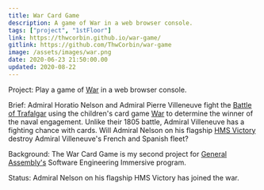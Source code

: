 ```yaml
---
title: War Card Game
description: A game of War in a web browser console.
tags: ["project", "1stFloor"]
link: https://thwcorbin.github.io/war-game/
gitlink: https://github.com/ThwCorbin/war-game
image: /assets/images/war.png
date: 2020-06-23 21:50:00.00
updated: 2020-08-22
---
```


Project: Play a game of [War](https://www.pagat.com/war/war.html "Pagat entry for War card game") in a web browser console.

Brief: Admiral Horatio Nelson and Admiral Pierre Villeneuve fight the [Battle of Trafalgar](https://www.britannica.com/event/Battle-of-Trafalgar-European-history "Encyclopedia Britannica entry for the Battle of Trafalgar") using the children's card game [War](https://www.pagat.com/war/war.html "Pagat entry for War card game") to determine the winner of the naval engagement. Unlike their 1805 battle, Admiral Villeneuve has a fighting chance with cards. Will Admiral Nelson on his flagship [HMS Victory](https://www.britannica.com/topic/Victory-British-ship "Encyclopedia Britannica entry for the HMS Victory") destroy Admiral Villeneuve's French and Spanish fleet?

Background: The War Card Game is my second project for [General Assembly's](https://generalassemb.ly/ "General Assembly homepage") Software Engineering Immersive program.

Status: Admiral Nelson on his flagship HMS Victory has joined the war.
